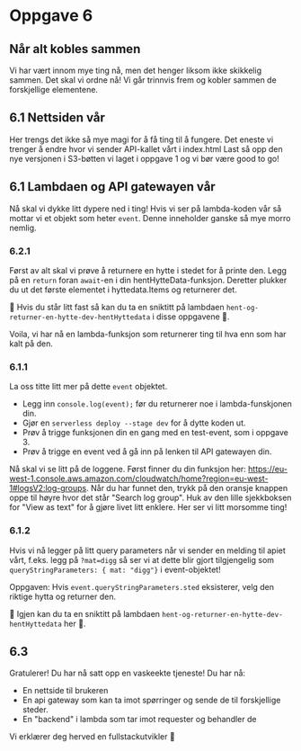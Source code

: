 # Oppgave 6

## Når alt kobles sammen

Vi har vært innom mye ting nå, men det henger liksom ikke skikkelig sammen. Det skal vi ordne nå!
Vi går trinnvis frem og kobler sammen de forskjellige elementene. 

## 6.1 Nettsiden vår

Her trengs det ikke så mye magi for å få ting til å fungere. Det eneste vi trenger å endre hvor vi sender API-kallet vårt i index.html
Last så opp den nye versjonen i S3-bøtten vi laget i oppgave 1 og vi bør være good to go!

## 6.1 Lambdaen og API gatewayen vår
Nå skal vi dykke litt dypere ned i ting!
Hvis vi ser på lambda-koden vår så mottar vi et objekt som heter `event`. Denne inneholder ganske så mye morro nemlig.

### 6.2.1
Først av alt skal vi prøve å returnere en hytte i stedet for å printe den.
Legg på en `return` foran `await`-en i din hentHytteData-funksjon. Deretter plukker du ut det første elementet i hyttedata.Items og returnerer det.

🤫 Hvis du står litt fast så kan du ta en sniktitt på lambdaen `hent-og-returner-en-hytte-dev-hentHyttedata` i disse oppgavene 🤫.

Voila, vi har nå en lambda-funksjon som returnerer ting til hva enn som har kalt på den.

### 6.1.1
La oss titte litt mer på dette `event` objektet. 
- Legg inn `console.log(event);` før du returnerer noe i lambda-funskjonen din.
- Gjør en `serverless deploy --stage dev` for å dytte koden ut. 
- Prøv å trigge funksjonen din en gang med en test-event, som i oppgave 3. 
- Prøv å trigge en event ved å gå inn på lenken til API gatewayen din. 

Nå skal vi se litt på de loggene. Først finner du din funksjon her: https://eu-west-1.console.aws.amazon.com/cloudwatch/home?region=eu-west-1#logsV2:log-groups.
Når du har funnet den, trykk på den oransje knappen oppe til høyre hvor det står "Search log group". 
Huk av den lille sjekkboksen for "View as text" for å gjøre livet litt enklere.
Her ser vi litt morsomme ting!

### 6.1.2
Hvis vi nå legger på litt query parameters når vi sender en melding til apiet vårt, 
f.eks. legg på `?mat=digg` så ser vi at dette blir gjort tilgjengelig som `queryStringParameters: {
mat: "digg"}` i event-objektet!

Oppgaven: Hvis `event.queryStringParameters.sted` eksisterer, velg den riktige hytta og returner den. 

🤫 Igjen kan du ta en sniktitt på lambdaen `hent-og-returner-en-hytte-dev-hentHyttedata` her 🤫.

## 6.3
Gratulerer! Du har nå satt opp en vaskeekte tjeneste! Du har nå:
- En nettside til brukeren
- En api gateway som kan ta imot spørringer og sende de til forskjellige steder. 
- En "backend" i lambda som tar imot requester og behandler de

Vi erklærer deg herved en fullstackutvikler 🙌

